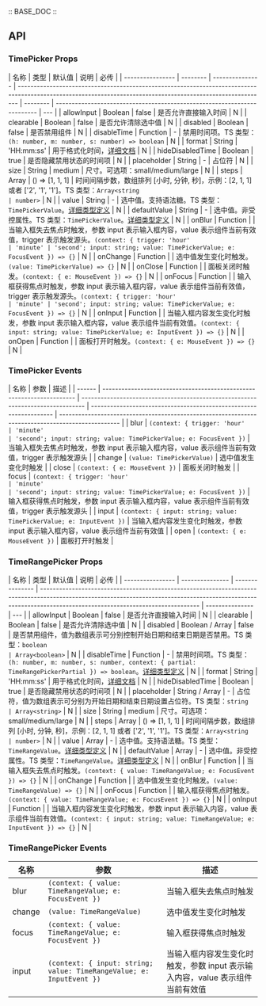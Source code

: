 :: BASE_DOC ::

## API

### TimePicker Props

| 名称             | 类型     | 默认值          | 说明                                                                                                                                                         | 必传     |
| ---------------- | -------- | --------------- | ------------------------------------------------------------------------------------------------------------------------------------------------------------ | -------- | ------------------------------------------------------------------------ | --- |
| allowInput       | Boolean  | false           | 是否允许直接输入时间                                                                                                                                         | N        |
| clearable        | Boolean  | false           | 是否允许清除选中值                                                                                                                                           | N        |
| disabled         | Boolean  | false           | 是否禁用组件                                                                                                                                                 | N        |
| disableTime      | Function | -               | 禁用时间项。TS 类型：`(h: number, m: number, s: number) => boolean`                                                                                          | N        |
| format           | String   | 'HH:mm:ss'      | 用于格式化时间，[详细文档](https://day.js.org/docs/en/display/format)                                                                                        | N        |
| hideDisabledTime | Boolean  | true            | 是否隐藏禁用状态的时间项                                                                                                                                     | N        |
| placeholder      | String   | -               | 占位符                                                                                                                                                       | N        |
| size             | String   | medium          | 尺寸。可选项：small/medium/large                                                                                                                             | N        |
| steps            | Array    | () => [1, 1, 1] | 时间间隔步数，数组排列 [小时, 分钟, 秒]，示例：[2, 1, 1] 或者 ['2', '1', '1']。TS 类型：`Array<string                                                        | number>` | N                                                                        |
| value            | String   | -               | 选中值。支持语法糖。TS 类型：`TimePickerValue`。[详细类型定义](https://github.com/Tencent/tdesign-vue/tree/develop/src/time-picker/type.ts)                  | N        |
| defaultValue     | String   | -               | 选中值。非受控属性。TS 类型：`TimePickerValue`。[详细类型定义](https://github.com/Tencent/tdesign-vue/tree/develop/src/time-picker/type.ts)                  | N        |
| onBlur           | Function |                 | 当输入框失去焦点时触发，参数 input 表示输入框内容，value 表示组件当前有效值，trigger 表示触发源头。`(context: { trigger: 'hour'                              | 'minute' | 'second'; input: string; value: TimePickerValue; e: FocusEvent }) => {}` | N   |
| onChange         | Function |                 | 选中值发生变化时触发。`(value: TimePickerValue) => {}`                                                                                                       | N        |
| onClose          | Function |                 | 面板关闭时触发。`(context: { e: MouseEvent }) => {}`                                                                                                         | N        |
| onFocus          | Function |                 | 输入框获得焦点时触发，参数 input 表示输入框内容，value 表示组件当前有效值，trigger 表示触发源头。`(context: { trigger: 'hour'                                | 'minute' | 'second'; input: string; value: TimePickerValue; e: FocusEvent }) => {}` | N   |
| onInput          | Function |                 | 当输入框内容发生变化时触发，参数 input 表示输入框内容，value 表示组件当前有效值。`(context: { input: string; value: TimePickerValue; e: InputEvent }) => {}` | N        |
| onOpen           | Function |                 | 面板打开时触发。`(context: { e: MouseEvent }) => {}`                                                                                                         | N        |

### TimePicker Events

| 名称   | 参数                                                                  | 描述                                                                            |
| ------ | --------------------------------------------------------------------- | ------------------------------------------------------------------------------- | ------------------------------------------------------------------ | ------------------------------------------------------------------------------------------------- |
| blur   | `(context: { trigger: 'hour'                                          | 'minute'                                                                        | 'second'; input: string; value: TimePickerValue; e: FocusEvent })` | 当输入框失去焦点时触发，参数 input 表示输入框内容，value 表示组件当前有效值，trigger 表示触发源头 |
| change | `(value: TimePickerValue)`                                            | 选中值发生变化时触发                                                            |
| close  | `(context: { e: MouseEvent })`                                        | 面板关闭时触发                                                                  |
| focus  | `(context: { trigger: 'hour'                                          | 'minute'                                                                        | 'second'; input: string; value: TimePickerValue; e: FocusEvent })` | 输入框获得焦点时触发，参数 input 表示输入框内容，value 表示组件当前有效值，trigger 表示触发源头   |
| input  | `(context: { input: string; value: TimePickerValue; e: InputEvent })` | 当输入框内容发生变化时触发，参数 input 表示输入框内容，value 表示组件当前有效值 |
| open   | `(context: { e: MouseEvent })`                                        | 面板打开时触发                                                                  |

### TimeRangePicker Props

| 名称             | 类型            | 默认值          | 说明                                                                                                                                                                                                           | 必传            |
| ---------------- | --------------- | --------------- | -------------------------------------------------------------------------------------------------------------------------------------------------------------------------------------------------------------- | --------------- | --- |
| allowInput       | Boolean         | false           | 是否允许直接输入时间                                                                                                                                                                                           | N               |
| clearable        | Boolean         | false           | 是否允许清除选中值                                                                                                                                                                                             | N               |
| disabled         | Boolean / Array | false           | 是否禁用组件，值为数组表示可分别控制开始日期和结束日期是否禁用。TS 类型：`boolean                                                                                                                              | Array<boolean>` | N   |
| disableTime      | Function        | -               | 禁用时间项。TS 类型：`(h: number, m: number, s: number, context: { partial: TimeRangePickerPartial }) => boolean`。[详细类型定义](https://github.com/Tencent/tdesign-vue/tree/develop/src/time-picker/type.ts) | N               |
| format           | String          | 'HH:mm:ss'      | 用于格式化时间，[详细文档](https://day.js.org/docs/en/display/format)                                                                                                                                          | N               |
| hideDisabledTime | Boolean         | true            | 是否隐藏禁用状态的时间项                                                                                                                                                                                       | N               |
| placeholder      | String / Array  | -               | 占位符，值为数组表示可分别为开始日期和结束日期设置占位符。TS 类型：`string                                                                                                                                     | Array<string>`  | N   |
| size             | String          | medium          | 尺寸。可选项：small/medium/large                                                                                                                                                                               | N               |
| steps            | Array           | () => [1, 1, 1] | 时间间隔步数，数组排列 [小时, 分钟, 秒]，示例：[2, 1, 1] 或者 ['2', '1', '1']。TS 类型：`Array<string                                                                                                          | number>`        | N   |
| value            | Array           | -               | 选中值。支持语法糖。TS 类型：`TimeRangeValue`。[详细类型定义](https://github.com/Tencent/tdesign-vue/tree/develop/src/time-picker/type.ts)                                                                     | N               |
| defaultValue     | Array           | -               | 选中值。非受控属性。TS 类型：`TimeRangeValue`。[详细类型定义](https://github.com/Tencent/tdesign-vue/tree/develop/src/time-picker/type.ts)                                                                     | N               |
| onBlur           | Function        |                 | 当输入框失去焦点时触发。`(context: { value: TimeRangeValue; e: FocusEvent }) => {}`                                                                                                                            | N               |
| onChange         | Function        |                 | 选中值发生变化时触发。`(value: TimeRangeValue) => {}`                                                                                                                                                          | N               |
| onFocus          | Function        |                 | 输入框获得焦点时触发。`(context: { value: TimeRangeValue; e: FocusEvent }) => {}`                                                                                                                              | N               |
| onInput          | Function        |                 | 当输入框内容发生变化时触发，参数 input 表示输入内容，value 表示组件当前有效值。`(context: { input: string; value: TimeRangeValue; e: InputEvent }) => {}`                                                      | N               |

### TimeRangePicker Events

| 名称   | 参数                                                                 | 描述                                                                          |
| ------ | -------------------------------------------------------------------- | ----------------------------------------------------------------------------- |
| blur   | `(context: { value: TimeRangeValue; e: FocusEvent })`                | 当输入框失去焦点时触发                                                        |
| change | `(value: TimeRangeValue)`                                            | 选中值发生变化时触发                                                          |
| focus  | `(context: { value: TimeRangeValue; e: FocusEvent })`                | 输入框获得焦点时触发                                                          |
| input  | `(context: { input: string; value: TimeRangeValue; e: InputEvent })` | 当输入框内容发生变化时触发，参数 input 表示输入内容，value 表示组件当前有效值 |

